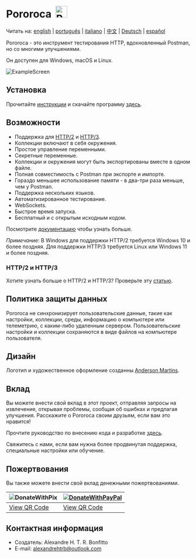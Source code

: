 <h1>Pororoca <img style="margin: 4px 0 0 4px" height="32" src="pororoca.png" alt="Pororoca Logo"/></h1>

Читать на: [english](README.md) | [português](README_pt.md) | [italiano](README_it.md) | [中文](README_zh-cn.md) | [Deutsch](README_de.md) | [español](README_es.md)

Pororoca - это инструмент тестирования HTTP, вдохновленный Postman, но со многими улучшениями.

Он доступен для Windows, macOS и Linux.

![ExampleScreen](./misc/example_screen_ru.png)

## Установка

Прочитайте [инструкции](https://pororoca.io/docs/installation) и скачайте программу [здесь](https://github.com/alexandrehtrb/Pororoca/releases).

## Возможности

* Поддержка для [HTTP/2](https://http2.github.io/) и [HTTP/3](https://developers.cloudflare.com/http3/).
* Коллекции включают в себя окружения.
* Простое управление переменными.
* Секретные переменные.
* Коллекции и окружения могут быть экспортированы вместе в одном файле.
* Полная совместимость с Postman при экспорте и импорте.
* Гораздо меньшее использование памяти - в два-три раза меньше, чем у Postman.
* Поддержка нескольких языков.
* Автоматизированное тестирование.
* WebSockets.
* Быстрое время запуска.
* Бесплатный и с открытым исходным кодом.

Посмотрите [документацию](https://pororoca.io/docs/) чтобы узнать больше.

*Примечание*: В Windows для поддержки HTTP/2 требуется Windows 10 и более поздняя. Для поддержки HTTP/3 требуется Linux или Windows 11 и более поздняя.

### HTTP/2 и HTTP/3

Хотите узнать больше о HTTP/2 и HTTP/3? Проверьте эту [статью](https://alexandrehtrb.github.io/posts/2024/03/http2-and-http3-explained/).

## Политика защиты данных

Pororoca не синхронизирует пользовательские данные, такие как настройки, коллекции, среды, информацию о компьютере или телеметрию, с каким-либо удаленным сервером. Пользовательские настройки и коллекции сохраняются в виде файлов на компьютере пользователя.

## Дизайн

Логотип и художественное оформление созданны [Anderson Martins](https://www.behance.net/am-dsgn).

## Вклад

Вы можете внести свой вклад в этот проект, отправляя запросы на извлечение, открывая проблемы, сообщая об ошибках и предлагая улучшения. Расскажите о Pororoca своим друзьям, если вам это нравится!

Прочтите руководство по внесению кода и разработке [здесь](CONTRIBUTING.md).

Свяжитесь с нами, если вам нужна более продвинутая поддержка, специальные настройки или обучение.

## Пожертвования

Вы также можете внести свой вклад денежными пожертвованиями.

| ![DonateWithPix](./misc/pix_botao_doacao.png) | [![DonateWithPayPal](./misc/paypal_donation_button.png)](https://www.paypal.com/donate/?hosted_button_id=NUADRWF3WNYQ2) |
|--|--|
| [View QR Code](./misc/pix_doacao_qr_code.png) | [View QR Code](./misc/paypal_donation_qr_code.png) |

## Контактная информация

* Создатель: Alexandre H. T. R. Bonfitto
* E-mail: alexandrehtrb@outlook.com
